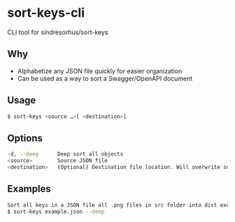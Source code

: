 # sort-keys-cli
CLI tool for sindresorhus/sort-keys

## Why
- Alphabetize any JSON file quickly for easier organization
- Can be used as a way to sort a Swagger/OpenAPI document

## Usage
```bash
$ sort-keys <source …>[ <destination>]
```

## Options
```bash
-d, --deep      Deep sort all objects
<source>        Source JSON file
<destination>   (Optional) Destination file location. Will overwrite source if not provided.
```

## Examples
```bash
Sort all keys in a JSON file all .png files in src folder into dist except src/goat.png
$ sort-keys example.json --deep
```

